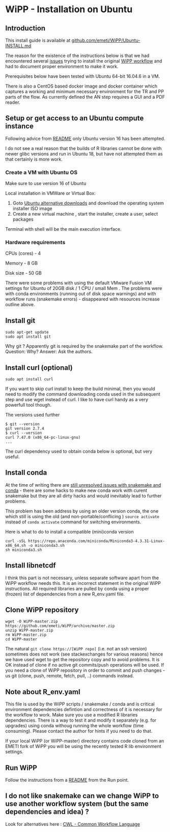# WiPP - Installation on Ubuntu

## Introduction

This install guide is available at [github.com/emeti/WiPP/Ubuntu-INSTALL.md](https://github.com/emeti/WiPP/Ubuntu-INSTALL.md)

The reason for the existence of the instructions below is that we had encountered several [issues](https://github.com/bihealth/WiPP/issues)  trying to install the original [WiPP workflow](https://github.com/bihealth/WiPP) and had to document proper environment to make it work.

Prerequisites below have been tested with Ubuntu 64-bit 16.04.6 in a VM.

There is also a CentOS based docker image and docker container which captures a working and minimum necessary environment for the  TR and PP parts of the flow. As currently defined the AN step requires a GUI and a PDF reader.

## Setup or get access to an Ubuntu compute instance

Following advice from [README](./REAMDE.md) only Ubuntu version 16 has been attempted. 

I do not see a real reason that the builds of R libraries cannot be done with newer glibc versions and run in Ubuntu 18, but have not attempted them as that certainly is more work.

### Create a VM with Ubuntu OS

Make sure to use version 16 of Ubuntu

Local installation in VMWare or Virtual Box:

1. Goto [Ubuntu alternative downloads](https://ubuntu.com/download/alternative-downloads) and download the operating system installer ISO image
2. Create a new virtual machine , start the installer, create a user, select packages

Terminal with shell will be the main execution interface.

### Hardware requirements

CPUs (cores) - 4

Memory - 8 GB

Disk size - 50 GB 

There were some problems with using the default VMware Fusion VM settings for Ubuntu of 20GB disk / 1 CPU / small Mem . 
The problems were with conda environments (running out of disk space warnings) and with workflow runs (snakemake errors) - disappeared with resources increase outline above.

## Install git

```
sudo apt-get update
sudo apt install git
```
Why git ? Apparently git is required by the snakemake part of the workflow. Question: Why? Answer: Ask the authors.

## Install curl (optional)

```
sudo apt install curl
```

If you want to skip curl install to keep the build minimal, then you would need to modify the command downloading conda used in the subsequent step and use wget instead of curl. I like to have curl handy as a very powerfull tool though.

The versions used further
```
$ git --version
git version 2.7.4
$ curl --version
curl 7.47.0 (x86_64-pc-linux-gnu)
...
``` 

The curl dependency used to obtain conda below is optional, but very useful.


## Install conda

At the time of writing  there are [still unresolved issues with snakemake and conda](https://bitbucket.org/snakemake/snakemake/issues/1115/cannot-activate-conda-enironment-using ) - there are some hacks to make new conda work with curent snakemake but they are all dirty hacks and would inevitably lead to further problems.

This problem has been address by using an older version conda, the one which still is using the old (and non-portable/conflicing ) ``source activate`` instead of ``conda activate`` command for switching environments.

Here is what to do to install a compatible (mini)conda version 

```
curl -sSL https://repo.anaconda.com/miniconda/Miniconda3-4.3.31-Linux-x86_64.sh -o miniconda3.sh
sh miniconda3.sh
```

## Install libnetcdf

I think this part is not necessary, unless separate software apart from the WiPP workflow needs this. 
It is an incorrect statement in the original WiPP instructions.
All required libraries are pulled by conda using a proper (frozen) list of dependencies from a new R\_env.yaml file.


## Clone WiPP repository

```
wget -O WiPP-master.zip https://github.com/emeti/WiPP/archive/master.zip
unzip WiPP-master.zip
rm WiPP-master.zip
cd WiPP-master
```

The natural ``git clone https://[WiPP repo]`` (i.e. not an ssh version) sometimes does not work (see stackexchanges for various reasons) hence we have used wget to get the repository copy and to avoid problems. It is OK instead of clone if no active git commits/push operations will be used. If you need a clone of WiPP repository in order to commit and push changes - us git (clone, push, remote, fetch, pull, ..) commands instead.

## Note about R\_env.yaml

This file is used by the WiPP scripts / snakemake / conda and is critical environment dependencies defintion and correctness of it is necessary for the workflow to work. Make sure you use a modified R libraries dependencies. There is a way to test it and modify it separately (e.g. for upgrades) using conda withoug running the whole workflow (time consuming). Please contact the author for hints if you need to do that. 

If your local  WiPP (or WiPP-master) directory contains code cloned from an EMETI fork of WiPP you will be using the recently tested R lib environment settings.

## Run WiPP
Follow the instructions from a [README](../README.md) from the Run point.

## I do not like snakemake can we change WiPP to use another workflow system (but the same dependencies and idea) ?

Look for alternatives here : 
[CWL - Common Workflow Language ](https://github.com/common-workflow-language/common-workflow-language/wiki/Existing-Workflow-systems)


